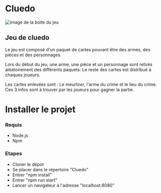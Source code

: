 # Cluedo

![image de la boite du jeu](http://s1.lprs1.fr/images/2016/08/18/6050943_cluedo-12648-original_940x500.jpg)

## Jeu de cluedo

Le jeu est composé d'un paquet de cartes pouvant être des armes, des pièces et des personnages.

Lors du début du jeu, une arme, une pièce et un personnage sont retirés aléatoirement des différents paquets. Le reste des cartes est distribué à chaques joueurs.

Les cartes enlevées sont : Le meurtirer, l'arme du crime et le lieu du crime. Ces 3 infos sont à trouver par les joueurs pour gagner la partie.

# Installer le projet

### Requis
  + Node.js 
  + Npm
  
### Etapes
  + Cloner le dépot
  + Se placer dans le répertoire "Cluedo"
  + Entrer "npm install"
  + Entrer "npm run start"
  + Lancer un navigateur à l'adresse "localhost:8080"
